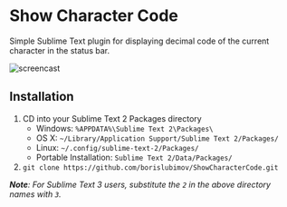 # Show Character Code

Simple Sublime Text plugin for displaying decimal code of the current character in the status bar.

![screencast](http://i.imgur.com/t2nGYz1.gif?1)

## Installation

1. CD into your Sublime Text 2 Packages directory
	* Windows: `%APPDATA%\Sublime Text 2\Packages\`
	* OS X: `~/Library/Application Support/Sublime Text 2/Packages/`
	* Linux: `~/.config/sublime-text-2/Packages/`
	* Portable Installation: `Sublime Text 2/Data/Packages/`
2. `git clone https://github.com/borislubimov/ShowCharacterCode.git`

_**Note**: For Sublime Text 3 users, substitute the `2` in the above directory names with `3`._
